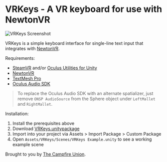 # VRKeys - A VR keyboard for use with NewtonVR

![VRKeys Screenshot](https://github.com/campfireunion/VRKeys/blob/master/Assets/VRKeys/Textures/vrkeys-screenshot.png?raw=true)

VRKeys is a simple keyboard interface for single-line text input that integrates with [NewtonVR](https://github.com/TomorrowTodayLabs/NewtonVR).

Requirements:

* [SteamVR](https://www.assetstore.unity3d.com/en/#!/content/32647) and/or [Oculus Utilities for Unity](https://developer.oculus.com/downloads/package/oculus-utilities-for-unity-5/)
* [NewtonVR](https://github.com/TomorrowTodayLabs/NewtonVR)
* [TextMesh Pro](https://www.assetstore.unity3d.com/en/#!/content/84126)
* [Oculus Audio SDK](https://developer.oculus.com/downloads/package/oculus-audio-sdk-plugins/)

> To replace the Oculus Audio SDK with an alternate spatializer, just remove `ONSP AudioSource` from the Sphere object under `LeftMallet` and `RightMallet`.

Installation:

1. Install the prerequisites above
2. Download [VRKeys.unitypackage](https://github.com/campfireunion/VRKeys/blob/master/VRKeys.unitypackage)
3. Import into your project via Assets > Import Package > Custom Package
4. Open `Assets/VRKeys/Scenes/VRKeys Example.unity` to see a working example scene

Brought to you by [The Campfire Union](https://www.campfireunion.com/).
